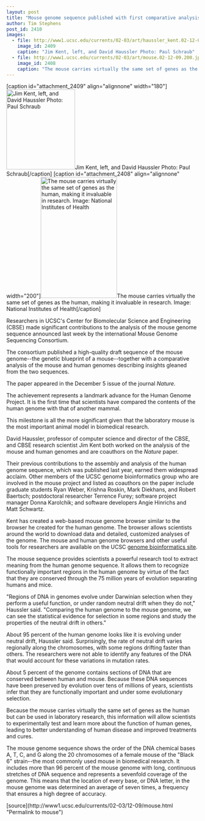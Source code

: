 ```yaml
---
layout: post
title: "Mouse genome sequence published with first comparative analysis of mouse and human genomes"
author: Tim Stephens
post_id: 2410
images:
  - file: http://www1.ucsc.edu/currents/02-03/art/haussler_kent.02-12-09.180.jpg
    image_id: 2409
    caption: "Jim Kent, left, and David Haussler Photo: Paul Schraub"
  - file: http://www1.ucsc.edu/currents/02-03/art/mouse.02-12-09.200.jpg
    image_id: 2408
    caption: "The mouse carries virtually the same set of genes as the human, making it invaluable in research. Image: National Institutes of Health"
---
```


[caption id="attachment_2409" align="alignnone" width="180"]<a href="http://localhost/mysite/wp-content/uploads/2002/12/haussler_kent.02-12-09.180.jpg"><img class="size-full wp-image-2409" src="http://localhost/mysite/wp-content/uploads/2002/12/haussler_kent.02-12-09.180.jpg" alt="Jim Kent, left, and David Haussler Photo: Paul Schraub" width="180" height="209" /></a>Jim Kent, left, and David Haussler Photo: Paul Schraub[/caption]
[caption id="attachment_2408" align="alignnone" width="200"]<a href="http://localhost/mysite/wp-content/uploads/2002/12/mouse.02-12-09.200.jpg"><img class="size-full wp-image-2408" src="http://localhost/mysite/wp-content/uploads/2002/12/mouse.02-12-09.200.jpg" alt="The mouse carries virtually the same set of genes as the human, making it invaluable in research. Image: National Institutes of Health" width="200" height="316" /></a>The mouse carries virtually the same set of genes as the human, making it invaluable in research. Image: National Institutes of Health[/caption]
<p>
  Researchers in UCSC's Center for Biomolecular Science and Engineering (CBSE) made significant contributions to the analysis of the mouse genome sequence announced last week by the international Mouse Genome Sequencing Consortium.
</p>
<p>
  The consortium published a high-quality draft sequence of the mouse genome--the genetic blueprint of a mouse--together with a comparative analysis of the mouse and human genomes describing insights gleaned from the two sequences.
</p>
<p>
  The paper appeared in the December 5 issue of the journal <i>Nature.</i><br>
</p>
<p>
  The achievement represents a landmark advance for the Human Genome Project. It is the first time that scientists have compared the contents of the human genome with that of another mammal.
</p>
<p>
  This milestone is all the more significant given that the laboratory mouse is the most important animal model in biomedical research.<br>
</p>
<p>
  David Haussler, professor of computer science and director of the CBSE, and CBSE research scientist Jim Kent both worked on the analysis of the mouse and human genomes and are coauthors on the <i>Nature</i> paper.
</p>
<p>
  Their previous contributions to the assembly and analysis of the human genome sequence, which was published last year, earned them widespread acclaim. Other members of the UCSC genome bioinformatics group who are involved in the mouse project and listed as coauthors on the paper include graduate students Ryan Weber, Krishna Roskin, Mark Diekhans, and Robert Baertsch; postdoctoral researcher Terrence Furey; software project manager Donna Karolchik; and software developers Angie Hinrichs and Matt Schwartz.
</p>
<p>
  Kent has created a web-based mouse genome browser similar to the browser he created for the human genome. The browser allows scientists around the world to download data and detailed, customized analyses of the genome. The mouse and human genome browsers and other useful tools for researchers are available on the UCSC <a href="http://genome.ucsc.edu">genome bioinformatics site</a>.
</p>
<p>
  The mouse sequence provides scientists a powerful research tool to extract meaning from the human genome sequence. It allows them to recognize functionally important regions in the human genome by virtue of the fact that they are conserved through the 75 million years of evolution separating humans and mice.<br>
</p>
<p>
  "Regions of DNA in genomes evolve under Darwinian selection when they perform a useful function, or under random neutral drift when they do not," Haussler said. "Comparing the human genome to the mouse genome, we can see the statistical evidence for selection in some regions and study the properties of the neutral drift in others."<br>
</p>
<p>
  About 95 percent of the human genome looks like it is evolving under neutral drift, Haussler said. Surprisingly, the rate of neutral drift varies regionally along the chromosomes, with some regions drifting faster than others. The researchers were not able to identify any features of the DNA that would account for these variations in mutation rates.<br>
</p>
<p>
  About 5 percent of the genome contains sections of DNA that are conserved between human and mouse. Because these DNA sequences have been preserved by evolution over tens of millions of years, scientists infer that they are functionally important and under some evolutionary selection.<br>
</p>
<p>
  Because the mouse carries virtually the same set of genes as the human but can be used in laboratory research, this information will allow scientists to experimentally test and learn more about the function of human genes, leading to better understanding of human disease and improved treatments and cures.<br>
</p>
<p>
  The mouse genome sequence shows the order of the DNA chemical bases A, T, C, and G along the 20 chromosomes of a female mouse of the "Black 6" strain--the most commonly used mouse in biomedical research. It includes more than 96 percent of the mouse genome with long, continuous stretches of DNA sequence and represents a sevenfold coverage of the genome. This means that the location of every base, or DNA letter, in the mouse genome was determined an average of seven times, a frequency that ensures a high degree of accuracy.<br>
</p>
[source](http://www1.ucsc.edu/currents/02-03/12-09/mouse.html "Permalink to mouse")
